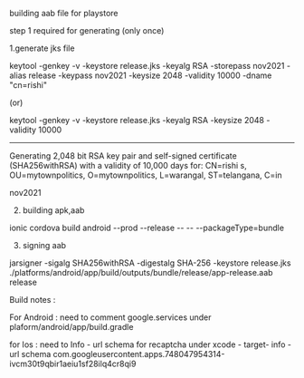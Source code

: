 building aab file for playstore

step 1 required for generating (only once)

1.generate jks file

keytool -genkey -v -keystore release.jks -keyalg RSA -storepass nov2021 -alias release -keypass nov2021 -keysize 2048 -validity 10000 -dname "cn=rishi"

(or)

keytool -genkey -v -keystore release.jks
-keyalg RSA
-keysize 2048 -validity 10000

--------
Generating 2,048 bit RSA key pair and self-signed certificate (SHA256withRSA) with a validity of 10,000 days
        for: CN=rishi s, OU=mytownpolitics, O=mytownpolitics, L=warangal, ST=telangana, C=in

nov2021

2. building apk,aab

ionic cordova build android --prod  --release -- -- --packageType=bundle

3. signing aab

jarsigner -sigalg SHA256withRSA -digestalg SHA-256 -keystore release.jks ./platforms/android/app/build/outputs/bundle/release/app-release.aab release

Build notes :

For Android : need to comment 
google.services 
under plaform/android/app/build.gradle

for Ios : need to 
Info - url schema for recaptcha under xcode -
 target- info - url schema
com.googleusercontent.apps.748047954314-ivcm30t9qbir1aeiu1sf28ilq4cr8qi9
